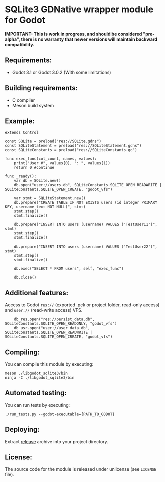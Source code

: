 # SQLite3 GDNative wrapper module for Godot

**IMPORTANT: This is work in progress, and should be considered "pre-alpha", there is no warranty that newer versions will maintain backward compatibility.**

## Requirements:
* Godot 3.1 or Godot 3.0.2 (With some limitations)

## Building requirements:
* C compiler
* Meson build system

## Example:
```
extends Control

const SQLite = preload("res://SQLite.gdns")
const SQLiteStatement = preload("res://SQLiteStatement.gdns")
const SQLiteConstants = preload("res://SQLiteConstants.gd")

func exec_func(col_count, names, values):
	print("User #", values[0], ": ", values[1])
	return 0 #continue

func _ready():
	var db = SQLite.new()
	db.open("user://users.db", SQLiteConstants.SQLITE_OPEN_READWRITE | SQLiteConstants.SQLITE_OPEN_CREATE, "godot_vfs")

	var stmt = SQLiteStatement.new()
	db.prepare("CREATE TABLE IF NOT EXISTS users (id integer PRIMARY KEY, username text NOT NULL)", stmt)
	stmt.step()
	stmt.finalize()

	db.prepare("INSERT INTO users (username) VALUES ('TestUser11')", stmt)
	stmt.step()
	stmt.finalize()

	db.prepare("INSERT INTO users (username) VALUES ('TestUser22')", stmt)
	stmt.step()
	stmt.finalize()

	db.exec("SELECT * FROM users", self, "exec_func")

	db.close()
```

## Additional features:
Access to Godot `res://` (exported .pck or project folder, read-only access) and `user://` (read-write access) VFS.
```
	db_res.open("res://persist_data.db", SQLiteConstants.SQLITE_OPEN_READONLY, "godot_vfs")
	db_usr.open("user://user_data.db", SQLiteConstants.SQLITE_OPEN_READWRITE | SQLiteConstants.SQLITE_OPEN_CREATE, "godot_vfs")
```

## Compiling:
You can compile this module by executing:
```
meson ./libgodot_sqlite3/bin
ninja -C ./libgodot_sqlite3/bin
```

## Automated testing:
You can run tests by executing:
```
./run_tests.py --godot-executable={PATH_TO_GODOT}
```

## Deploying:
Extract [release](https://github.com/bruvzg/godot_sqlite/releases) archive into your project directory.

## License:
The source code for the module is released under unlicense (see `LICENSE` file).
